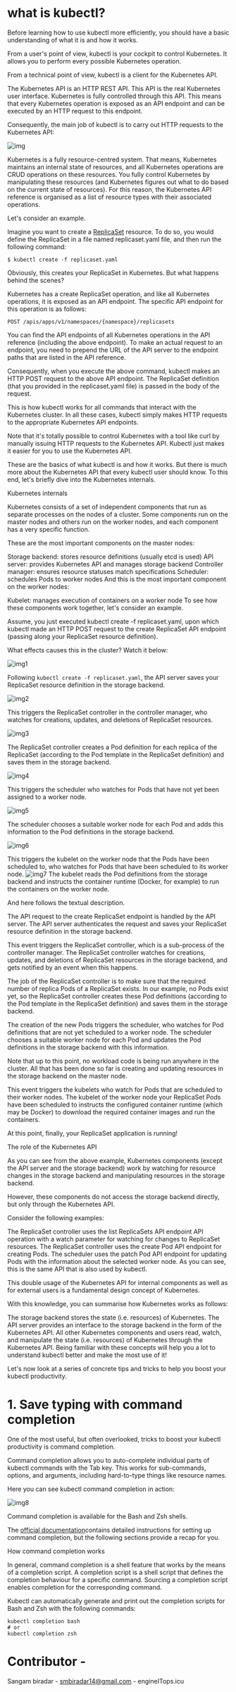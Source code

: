 # what is kubectl?


Before learning how to use kubectl more efficiently, you should have a basic understanding of what it is and how it works.

From a user's point of view, kubectl is your cockpit to control Kubernetes. It allows you to perform every possible Kubernetes operation.

From a technical point of view, kubectl is a client for the Kubernetes API.

The Kubernetes API is an HTTP REST API. This API is the real Kubernetes user interface. Kubernetes is fully controlled through this API. This means that every Kubernetes operation is exposed as an API endpoint and can be executed by an HTTP request to this endpoint.

Consequently, the main job of kubectl is to carry out HTTP requests to the Kubernetes API:



![img](https://github.com/sangam14/kubernets101/blob/master/pic.svg)

Kubernetes is a fully resource-centred system. That means, Kubernetes maintains an internal state of resources, and all Kubernetes operations are CRUD operations on these resources. You fully control Kubernetes by manipulating these resources (and Kubernetes figures out what to do based on the current state of resources). For this reason, the Kubernetes API reference is organised as a list of resource types with their associated operations.

Let's consider an example.

Imagine you want to create a [ReplicaSet](https://kubernetes.io/docs/reference/generated/kubernetes-api/v1.13/#replicaset-v1-apps) resource. To do so, you would define the ReplicaSet in a file named replicaset.yaml file, and then run the following command:

```
$ kubectl create -f replicaset.yaml

```
Obviously, this creates your ReplicaSet in Kubernetes. But what happens behind the scenes?

Kubernetes has a create ReplicaSet operation, and like all Kubernetes operations, it is exposed as an API endpoint. The specific API endpoint for this operation is as follows:

```
POST /apis/apps/v1/namespaces/{namespace}/replicasets

```

You can find the API endpoints of all Kubernetes operations in the API reference (including the above endpoint). To make an actual request to an endpoint, you need to prepend the URL of the API server to the endpoint paths that are listed in the API reference.

Consequently, when you execute the above command, kubectl makes an HTTP POST request to the above API endpoint. The ReplicaSet definition (that you provided in the replicaset.yaml file) is passed in the body of the request.

This is how kubectl works for all commands that interact with the Kubernetes cluster. In all these cases, kubectl simply makes HTTP requests to the appropriate Kubernetes API endpoints.

Note that it's totally possible to control Kubernetes with a tool like curl by manually issuing HTTP requests to the Kubernetes API. Kubectl just makes it easier for you to use the Kubernetes API.

These are the basics of what kubectl is and how it works. But there is much more about the Kubernetes API that every kubectl user should know. To this end, let's briefly dive into the Kubernetes internals.

Kubernetes internals

Kubernetes consists of a set of independent components that run as separate processes on the nodes of a cluster. Some components run on the master nodes and others run on the worker nodes, and each component has a very specific function.

These are the most important components on the master nodes:

Storage backend: stores resource definitions (usually etcd is used)
API server: provides Kubernetes API and manages storage backend
Controller manager: ensures resource statuses match specifications
Scheduler: schedules Pods to worker nodes
And this is the most important component on the worker nodes:

Kubelet: manages execution of containers on a worker node
To see how these components work together, let's consider an example.

Assume, you just executed kubectl create -f replicaset.yaml, upon which kubectl made an HTTP POST request to the create ReplicaSet API endpoint (passing along your ReplicaSet resource definition).

What effects causes this in the cluster? Watch it below:


![img1](https://github.com/sangam14/kubernets101/blob/master/pic1.svg)


Following ```kubectl create -f replicaset.yaml```, the API server saves your ReplicaSet resource definition in the storage backend.

![img2](https://github.com/sangam14/kubernets101/blob/master/pic2.svg)

This triggers the ReplicaSet controller in the controller manager, who watches for creations, updates, and deletions of ReplicaSet resources.



![img3](https://github.com/sangam14/kubernets101/blob/master/pic3.svg)

The ReplicaSet controller creates a Pod definition for each replica of the ReplicaSet (according to the Pod template in the ReplicaSet definition) and saves them in the storage backend.


![img4](https://github.com/sangam14/kubernets101/blob/master/pic4.svg)

This triggers the scheduler who watches for Pods that have not yet been assigned to a worker node.

![img5](https://github.com/sangam14/kubernets101/blob/master/pic5.svg)

The scheduler chooses a suitable worker node for each Pod and adds this information to the Pod definitions in the storage backend.

![img6](https://github.com/sangam14/kubernets101/blob/master/pic6.svg)

This triggers the kubelet on the worker node that the Pods have been scheduled to, who watches for Pods that have been scheduled to its worker node.
![img7](https://github.com/sangam14/kubernets101/blob/master/pic7.svg)
The kubelet reads the Pod definitions from the storage backend and instructs the container runtime (Docker, for example) to run the containers on the worker node.


And here follows the textual description.

The API request to the create ReplicaSet endpoint is handled by the API server. The API server authenticates the request and saves your ReplicaSet resource definition in the storage backend.

This event triggers the ReplicaSet controller, which is a sub-process of the controller manager. The ReplicaSet controller watches for creations, updates, and deletions of ReplicaSet resources in the storage backend, and gets notified by an event when this happens.

The job of the ReplicaSet controller is to make sure that the required number of replica Pods of a ReplicaSet exists. In our example, no Pods exist yet, so the ReplicaSet controller creates these Pod definitions (according to the Pod template in the ReplicaSet definition) and saves them in the storage backend.

The creation of the new Pods triggers the scheduler, who watches for Pod definitions that are not yet scheduled to a worker node. The scheduler chooses a suitable worker node for each Pod and updates the Pod definitions in the storage backend with this information.

Note that up to this point, no workload code is being run anywhere in the cluster. All that has been done so far is creating and updating resources in the storage backend on the master node.

This event triggers the kubelets who watch for Pods that are scheduled to their worker nodes. The kubelet of the worker node your ReplicaSet Pods have been scheduled to instructs the configured container runtime (which may be Docker) to download the required container images and run the containers.

At this point, finally, your ReplicaSet application is running!

The role of the Kubernetes API

As you can see from the above example, Kubernetes components (except the API server and the storage backend) work by watching for resource changes in the storage backend and manipulating resources in the storage backend.

However, these components do not access the storage backend directly, but only through the Kubernetes API.

Consider the following examples:

The ReplicaSet controller uses the list ReplicaSets API endpoint API operation with a watch parameter for watching for changes to ReplicaSet resources.
The ReplicaSet controller uses the create Pod API endpoint for creating Pods.
The scheduler uses the patch Pod API endpoint for updating Pods with the information about the selected worker node.
As you can see, this is the same API that is also used by kubectl.

This double usage of the Kubernetes API for internal components as well as for external users is a fundamental design concept of Kubernetes.

With this knowledge, you can summarise how Kubernetes works as follows:

The storage backend stores the state (i.e. resources) of Kubernetes.
The API server provides an interface to the storage backend in the form of the Kubernetes API.
All other Kubernetes components and users read, watch, and manipulate the state (i.e. resources) of Kubernetes through the Kubernetes API.
Being familiar with these concepts will help you a lot to understand kubectl better and make the most use of it!

Let's now look at a series of concrete tips and tricks to help you boost your kubectl productivity.



# 1. Save typing with command completion

One of the most useful, but often overlooked, tricks to boost your kubectl productivity is command completion.

Command completion allows you to auto-complete individual parts of kubectl commands with the Tab key. This works for sub-commands, options, and arguments, including hard-to-type things like resource names.

Here you can see kubectl command completion in action:

![img8](https://github.com/sangam14/kubernets101/blob/master/pic8.gif)


Command completion is available for the Bash and Zsh shells.

The [official documentation](https://kubernetes.io/docs/tasks/tools/install-kubectl/#enabling-shell-autocompletion)contains detailed instructions for setting up command completion, but the following sections provide a recap for you.

How command completion works

In general, command completion is a shell feature that works by the means of a completion script. A completion script is a shell script that defines the completion behaviour for a specific command. Sourcing a completion script enables completion for the corresponding command.

Kubectl can automatically generate and print out the completion scripts for Bash and Zsh with the following commands:

```
kubectl completion bash
# or
kubectl completion zsh
```



# Contributor -

Sangam biradar - smbiradar14@gmail.com - engineITops.icu




